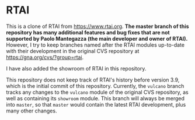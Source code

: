 RTAI
====

This is a clone of RTAI from https://www.rtai.org.  **The master branch of this
repository has many additional features and bug fixes that are not supported
by Paolo Mantegazza (the main developer and owner of RTAI).**  However, I try
to keep branches named after the RTAI modules up-to-date with their development
in the original CVS repository at https://gna.org/cvs/?group=rtai.

I have also added the showroom of RTAI in this repository.

This repository does not keep track of RTAI's history before version 3.9, which
is the initial commit of this repository.  Currently, the `vulcano` branch tracks
any changes to the `vulcano` module of the original CVS repository, as well
as containing its `showroom` module.  This branch will always be merged into
`master`, so that `master` would contain the latest RTAI development, plus many
other changes.
